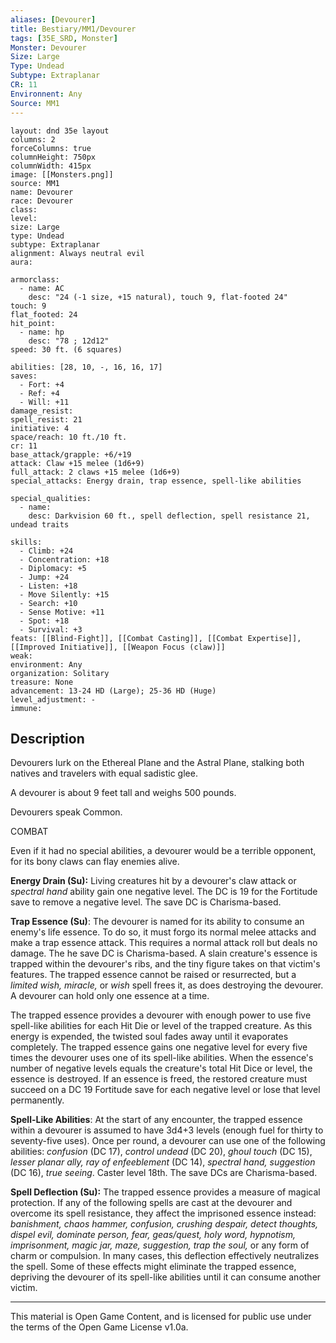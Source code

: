 ```yaml
---
aliases: [Devourer]
title: Bestiary/MM1/Devourer
tags: [35E_SRD, Monster]
Monster: Devourer
Size: Large
Type: Undead
Subtype: Extraplanar
CR: 11
Environnent: Any
Source: MM1
---
```


```statblock
layout: dnd 35e layout
columns: 2
forceColumns: true
columnHeight: 750px
columnWidth: 415px
image: [[Monsters.png]]
source: MM1
name: Devourer
race: Devourer
class: 
level: 
size: Large
type: Undead
subtype: Extraplanar
alignment: Always neutral evil
aura: 

armorclass:
  - name: AC
    desc: "24 (-1 size, +15 natural), touch 9, flat-footed 24"
touch: 9
flat_footed: 24
hit_point:
  - name: hp
    desc: "78 ; 12d12"
speed: 30 ft. (6 squares)

abilities: [28, 10, -, 16, 16, 17]
saves:
  - Fort: +4
  - Ref: +4
  - Will: +11
damage_resist: 
spell_resist: 21
initiative: 4
space/reach: 10 ft./10 ft.
cr: 11
base_attack/grapple: +6/+19
attack: Claw +15 melee (1d6+9)
full_attack: 2 claws +15 melee (1d6+9)
special_attacks: Energy drain, trap essence, spell-like abilities

special_qualities:
  - name: 
    desc: Darkvision 60 ft., spell deflection, spell resistance 21, undead traits

skills:
  - Climb: +24
  - Concentration: +18
  - Diplomacy: +5
  - Jump: +24
  - Listen: +18
  - Move Silently: +15
  - Search: +10
  - Sense Motive: +11
  - Spot: +18
  - Survival: +3
feats: [[Blind-Fight]], [[Combat Casting]], [[Combat Expertise]], [[Improved Initiative]], [[Weapon Focus (claw)]]
weak: 
environment: Any
organization: Solitary
treasure: None
advancement: 13-24 HD (Large); 25-36 HD (Huge)
level_adjustment: -
immune: 
```

## Description

<p>Devourers lurk on the Ethereal Plane and the Astral Plane, stalking both natives and travelers with equal sadistic glee.</p>
<p>A devourer is about 9 feet tall and weighs 500 pounds.</p>
<p>Devourers speak Common.</p>
<p>COMBAT</p>
<p>Even if it had no special abilities, a devourer would be a terrible opponent, for its bony claws can flay enemies alive.</p>
<p>
            <b>Energy Drain (Su):</b> Living creatures hit by a devourer's claw attack or <i>spectral hand</i> ability gain one negative level. The DC is 19 for the Fortitude save to remove a negative level. The save DC is Charisma-based.</p>
<p>
            <b>Trap Essence (Su)</b>: The devourer is named for its ability to consume an enemy's life essence. To do so, it must forgo its normal melee attacks and make a trap essence attack. This requires a normal attack roll but deals no damage. The he save DC is Charisma-based. A slain creature's essence is trapped within the devourer's ribs, and the tiny figure takes on that victim's features. The trapped essence cannot be raised or resurrected, but a <i>limited wish, miracle,</i> or <i>wish</i> spell frees it, as does destroying the devourer. A devourer can hold only one essence at a time.</p>
<p>The trapped essence provides a devourer with enough power to use five spell-like abilities for each Hit Die or level of the trapped creature. As this energy is expended, the twisted soul fades away until it evaporates completely. The trapped essence gains one negative level for every five times the devourer uses one of its spell-like abilities. When the essence's number of negative levels equals the creature's total Hit Dice or level, the essence is destroyed. If an essence is freed, the restored creature must succeed on a DC 19 Fortitude save for each negative level or lose that level permanently.</p>
<p>
            <b>Spell-Like Abilities</b>: At the start of any encounter, the trapped essence within a devourer is assumed to have 3d4+3 levels (enough fuel for thirty to seventy-five uses). Once per round, a devourer can use one of the following abilities: <i>confusion</i> (DC 17), <i>control undead</i> (DC 20), <i>ghoul touch</i> (DC 15), <i>lesser planar ally, ray of enfeeblement</i> (DC 14), <i>spectral hand, suggestion</i> (DC 16), <i>true seeing</i>. Caster level 18th. The save DCs are Charisma-based.</p>
<p>
            <b>Spell Deflection (Su):</b> The trapped essence provides a measure of magical protection. If any of the following spells are cast at the devourer and overcome its spell resistance, they affect the imprisoned essence instead: <i>banishment, chaos hammer, confusion, crushing despair, detect thoughts, dispel evil, dominate person, fear, geas/quest, holy word, hypnotism, imprisonment,  magic jar, maze, suggestion, trap the soul,</i> or any form of charm or compulsion. In many cases, this deflection effectively neutralizes the spell. Some of these effects might eliminate the trapped essence, depriving the devourer of its spell-like abilities until it can consume another victim.</p>
<p>
          </p>

---

This material is Open Game Content, and is licensed for public use under
the terms of the Open Game License v1.0a.
